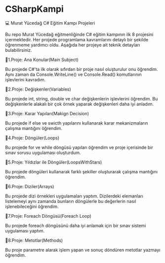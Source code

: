 # CSharpKampi

💻 Murat Yücedağ C# Eğitim Kampı Projeleri

Bu repo Murat Yücedağ eğitmenliğinde C# eğitim kampının ilk 8 projesini içermektedir. Her projede programlama kavramlarını detaylı bir şekilde öğrenmeme yardımcı oldu. Aşağıda her projeye ait teknik detayları bulabilirsiniz.

📍1.Proje: Ana Konular(Main Subject)

Bu projede C#'ta ilk olarak sıfırdan bir proje nasıl oluşturulur onu öğrendim. Aynı zaman da Console.WriteLine() ve Console.Read() komutlarının işlevlerini kavradım.

📍2.Proje: Değişkenler(Variables)

Bu projede int, string, double ve char değişkenlerin işlevlerini öğrendim. Bu değişkenlerle alakalı bir çok örnek yaparak değişkenleri daha iyi anladım.

📍3.Proje: Karar Yapıları(Makign Decision)

Bu projede if else ve swicth yapılarını kullanarak karar mekanizmaların çalışma mantığını öğrendim.

📍4.Proje: Döngüler(Loops)

Bu projede for ve while döngüsü yapıları öğrendim ve proje içerisinde bir sınav sorusu uygulaması oluşturdum.

📍5.Proje: Yıldızlar ile Döngüler(LoopsWithStars)

Bu projede döngüleri kullanarak farklı şekiller oluşturarak çalışma mantığını öğrendim.

📍6.Proje: Diziler(Arrays)

Bu projede dizi örnekleri uygulamaları yaptım. Dizilerdeki elemanları listelemeyi aynı zamanda bunların döngülerle bu değerlerin nasıl işlenebileceğini öğrendim.

📍7.Proje: Foreach Döngüsü(Foreach Loop)

Bu projede foreach döngüsünü daha iyi anlamak için bir sınav sistemi uygulaması yaptım.

📍8.Proje: Metotlar(Methods)

Bu proje parametre alarak işlem yapan ve sonuç döndüren metotlar yazmayı öğrendim.

